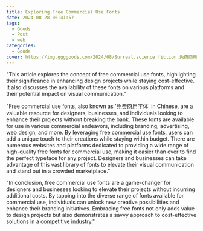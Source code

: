 ```yaml
---
title: Exploring Free Commercial Use Fonts
date: 2024-08-28 06:41:57
tags:
  - Goods
  - Post
  - web
categories:
  - Goods
cover: https://img.ggggoods.com/2024/08/Surreal,science fiction,免费商用字体,Free commercial fonts,technology,tech,diagrams,renderings,colors_20240830_00001_.png
---
```


"This article explores the concept of free commercial use fonts, highlighting their significance in enhancing design projects while staying cost-effective. It also discusses the availability of these fonts on various platforms and their potential impact on visual communication."

"Free commercial use fonts, also known as '免费商用字体' in Chinese, are a valuable resource for designers, businesses, and individuals looking to enhance their projects without breaking the bank. These fonts are available for use in various commercial endeavors, including branding, advertising, web design, and more. By leveraging free commercial use fonts, users can add a unique touch to their creations while staying within budget. There are numerous websites and platforms dedicated to providing a wide range of high-quality free fonts for commercial use, making it easier than ever to find the perfect typeface for any project. Designers and businesses can take advantage of this vast library of fonts to elevate their visual communication and stand out in a crowded marketplace."

"In conclusion, free commercial use fonts are a game-changer for designers and businesses looking to elevate their projects without incurring additional costs. By tapping into the diverse range of fonts available for commercial use, individuals can unlock new creative possibilities and enhance their branding initiatives. Embracing free fonts not only adds value to design projects but also demonstrates a savvy approach to cost-effective solutions in a competitive industry."
